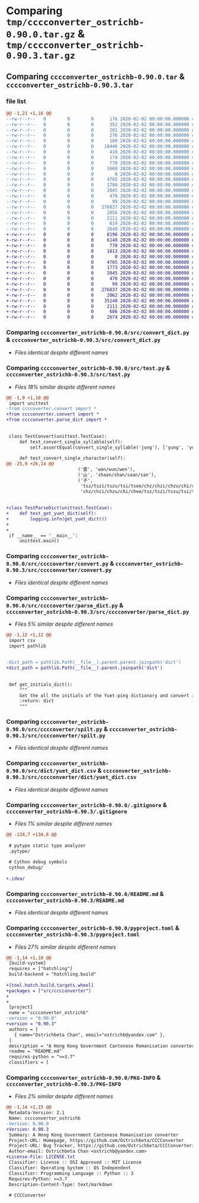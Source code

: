 # Comparing `tmp/cccconverter_ostrichb-0.90.0.tar.gz` & `tmp/cccconverter_ostrichb-0.90.3.tar.gz`

## Comparing `cccconverter_ostrichb-0.90.0.tar` & `cccconverter_ostrichb-0.90.3.tar`

### file list

```diff
@@ -1,21 +1,16 @@
--rw-r--r--   0        0        0      176 2020-02-02 00:00:00.000000 cccconverter_ostrichb-0.90.0/.idea/.gitignore
--rw-r--r--   0        0        0      352 2020-02-02 00:00:00.000000 cccconverter_ostrichb-0.90.0/.idea/CCCConverter.iml
--rw-r--r--   0        0        0      201 2020-02-02 00:00:00.000000 cccconverter_ostrichb-0.90.0/.idea/misc.xml
--rw-r--r--   0        0        0      276 2020-02-02 00:00:00.000000 cccconverter_ostrichb-0.90.0/.idea/modules.xml
--rw-r--r--   0        0        0      180 2020-02-02 00:00:00.000000 cccconverter_ostrichb-0.90.0/.idea/vcs.xml
--rw-r--r--   0        0        0    10446 2020-02-02 00:00:00.000000 cccconverter_ostrichb-0.90.0/.idea/workspace.xml
--rw-r--r--   0        0        0      410 2020-02-02 00:00:00.000000 cccconverter_ostrichb-0.90.0/.idea/inspectionProfiles/Project_Default.xml
--rw-r--r--   0        0        0      174 2020-02-02 00:00:00.000000 cccconverter_ostrichb-0.90.0/.idea/inspectionProfiles/profiles_settings.xml
--rw-r--r--   0        0        0      770 2020-02-02 00:00:00.000000 cccconverter_ostrichb-0.90.0/src/convert_dict.py
--rw-r--r--   0        0        0     1660 2020-02-02 00:00:00.000000 cccconverter_ostrichb-0.90.0/src/test.py
--rw-r--r--   0        0        0        0 2020-02-02 00:00:00.000000 cccconverter_ostrichb-0.90.0/src/ccccoverter/__init__.py
--rw-r--r--   0        0        0     4765 2020-02-02 00:00:00.000000 cccconverter_ostrichb-0.90.0/src/ccccoverter/convert.py
--rw-r--r--   0        0        0     1780 2020-02-02 00:00:00.000000 cccconverter_ostrichb-0.90.0/src/ccccoverter/parse_dict.py
--rw-r--r--   0        0        0     2045 2020-02-02 00:00:00.000000 cccconverter_ostrichb-0.90.0/src/ccccoverter/spilt.py
--rw-r--r--   0        0        0      470 2020-02-02 00:00:00.000000 cccconverter_ostrichb-0.90.0/src/dict/finals.csv
--rw-r--r--   0        0        0       99 2020-02-02 00:00:00.000000 cccconverter_ostrichb-0.90.0/src/dict/initials.csv
--rw-r--r--   0        0        0   276837 2020-02-02 00:00:00.000000 cccconverter_ostrichb-0.90.0/src/dict/yuet_dict.csv
--rw-r--r--   0        0        0     2056 2020-02-02 00:00:00.000000 cccconverter_ostrichb-0.90.0/.gitignore
--rw-r--r--   0        0        0     2111 2020-02-02 00:00:00.000000 cccconverter_ostrichb-0.90.0/README.md
--rw-r--r--   0        0        0      619 2020-02-02 00:00:00.000000 cccconverter_ostrichb-0.90.0/pyproject.toml
--rw-r--r--   0        0        0     2648 2020-02-02 00:00:00.000000 cccconverter_ostrichb-0.90.0/PKG-INFO
+-rw-r--r--   0        0        0     8196 2020-02-02 00:00:00.000000 cccconverter_ostrichb-0.90.3/.DS_Store
+-rw-r--r--   0        0        0     6148 2020-02-02 00:00:00.000000 cccconverter_ostrichb-0.90.3/src/.DS_Store
+-rw-r--r--   0        0        0      770 2020-02-02 00:00:00.000000 cccconverter_ostrichb-0.90.3/src/convert_dict.py
+-rw-r--r--   0        0        0     1813 2020-02-02 00:00:00.000000 cccconverter_ostrichb-0.90.3/src/test.py
+-rw-r--r--   0        0        0        0 2020-02-02 00:00:00.000000 cccconverter_ostrichb-0.90.3/src/cccconverter/__init__.py
+-rw-r--r--   0        0        0     4765 2020-02-02 00:00:00.000000 cccconverter_ostrichb-0.90.3/src/cccconverter/convert.py
+-rw-r--r--   0        0        0     1773 2020-02-02 00:00:00.000000 cccconverter_ostrichb-0.90.3/src/cccconverter/parse_dict.py
+-rw-r--r--   0        0        0     2045 2020-02-02 00:00:00.000000 cccconverter_ostrichb-0.90.3/src/cccconverter/spilt.py
+-rw-r--r--   0        0        0      470 2020-02-02 00:00:00.000000 cccconverter_ostrichb-0.90.3/src/cccconverter/dict/finals.csv
+-rw-r--r--   0        0        0       99 2020-02-02 00:00:00.000000 cccconverter_ostrichb-0.90.3/src/cccconverter/dict/initials.csv
+-rw-r--r--   0        0        0   276837 2020-02-02 00:00:00.000000 cccconverter_ostrichb-0.90.3/src/cccconverter/dict/yuet_dict.csv
+-rw-r--r--   0        0        0     2062 2020-02-02 00:00:00.000000 cccconverter_ostrichb-0.90.3/.gitignore
+-rw-r--r--   0        0        0    35148 2020-02-02 00:00:00.000000 cccconverter_ostrichb-0.90.3/LICENSE.txt
+-rw-r--r--   0        0        0     2111 2020-02-02 00:00:00.000000 cccconverter_ostrichb-0.90.3/README.md
+-rw-r--r--   0        0        0      686 2020-02-02 00:00:00.000000 cccconverter_ostrichb-0.90.3/pyproject.toml
+-rw-r--r--   0        0        0     2674 2020-02-02 00:00:00.000000 cccconverter_ostrichb-0.90.3/PKG-INFO
```

### Comparing `cccconverter_ostrichb-0.90.0/src/convert_dict.py` & `cccconverter_ostrichb-0.90.3/src/convert_dict.py`

 * *Files identical despite different names*

### Comparing `cccconverter_ostrichb-0.90.0/src/test.py` & `cccconverter_ostrichb-0.90.3/src/test.py`

 * *Files 18% similar despite different names*

```diff
@@ -1,9 +1,10 @@
 import unittest
-from ccccoverter.convert import *
+from cccconverter.convert import *
+from cccconverter.parse_dict import *
 
 
 class TestConvert(unittest.TestCase):
     def test_convert_single_syllable(self):
         self.assertEqual(convert_single_syllable('jung'), ['yung', 'yong'])
 
     def test_convert_single_character(self):
@@ -25,9 +26,14 @@
                           ('雲', 'wan/wun/wen'),
                           ('山', 'shaan/shan/saan/san'),
                           ('子',
                            'tsz/tszi/tszu/tsi/tsee/chz/chzi/chzu/chi/chee||'
                            'chz/chzi/chzu/chi/chee/tsz/tszi/tszu/tsi/tsee')])
 
 
+class TestParseDict(unittest.TestCase):
+    def test_get_yuet_dict(self):
+        logging.info(get_yuet_dict())
+
+
 if __name__ == '__main__':
     unittest.main()
```

### Comparing `cccconverter_ostrichb-0.90.0/src/ccccoverter/convert.py` & `cccconverter_ostrichb-0.90.3/src/cccconverter/convert.py`

 * *Files identical despite different names*

### Comparing `cccconverter_ostrichb-0.90.0/src/ccccoverter/parse_dict.py` & `cccconverter_ostrichb-0.90.3/src/cccconverter/parse_dict.py`

 * *Files 5% similar despite different names*

```diff
@@ -1,12 +1,12 @@
 import csv
 import pathlib
 
 
-dict_path = pathlib.Path(__file__).parent.parent.joinpath('dict')
+dict_path = pathlib.Path(__file__).parent.joinpath('dict')
 
 
 def get_initials_dict():
     """
     Get the all the initials of the Yuet-ping dictionary and convert it to a dictionary variable.
     :return: dict
     """
```

### Comparing `cccconverter_ostrichb-0.90.0/src/ccccoverter/spilt.py` & `cccconverter_ostrichb-0.90.3/src/cccconverter/spilt.py`

 * *Files identical despite different names*

### Comparing `cccconverter_ostrichb-0.90.0/src/dict/yuet_dict.csv` & `cccconverter_ostrichb-0.90.3/src/cccconverter/dict/yuet_dict.csv`

 * *Files identical despite different names*

### Comparing `cccconverter_ostrichb-0.90.0/.gitignore` & `cccconverter_ostrichb-0.90.3/.gitignore`

 * *Files 1% similar despite different names*

```diff
@@ -134,7 +134,8 @@
 
 # pytype static type analyzer
 .pytype/
 
 # Cython debug symbols
 cython_debug/
 
+.idea/
```

### Comparing `cccconverter_ostrichb-0.90.0/README.md` & `cccconverter_ostrichb-0.90.3/README.md`

 * *Files identical despite different names*

### Comparing `cccconverter_ostrichb-0.90.0/pyproject.toml` & `cccconverter_ostrichb-0.90.3/pyproject.toml`

 * *Files 27% similar despite different names*

```diff
@@ -1,14 +1,18 @@
 [build-system]
 requires = ["hatchling"]
 build-backend = "hatchling.build"
 
+[tool.hatch.build.targets.wheel]
+packages = ["src/cccconverter"]
+
+
 [project]
 name = "cccconverter_ostrichb"
-version = "0.90.0"
+version = "0.90.3"
 authors = [
   { name="Ostrichbeta Chan", email="ostrichb@yandex.com" },
 ]
 description = "A Hong Kong Government Cantonese Romanisation converter"
 readme = "README.md"
 requires-python = ">=3.7"
 classifiers = [
```

### Comparing `cccconverter_ostrichb-0.90.0/PKG-INFO` & `cccconverter_ostrichb-0.90.3/PKG-INFO`

 * *Files 2% similar despite different names*

```diff
@@ -1,14 +1,15 @@
 Metadata-Version: 2.1
 Name: cccconverter_ostrichb
-Version: 0.90.0
+Version: 0.90.3
 Summary: A Hong Kong Government Cantonese Romanisation converter
 Project-URL: Homepage, https://github.com/Ostrichbeta/CCCConverter
 Project-URL: Bug Tracker, https://github.com/Ostrichbeta/CCCConverterissues
 Author-email: Ostrichbeta Chan <ostrichb@yandex.com>
+License-File: LICENSE.txt
 Classifier: License :: OSI Approved :: MIT License
 Classifier: Operating System :: OS Independent
 Classifier: Programming Language :: Python :: 3
 Requires-Python: >=3.7
 Description-Content-Type: text/markdown
 
 # CCCConverter
```

